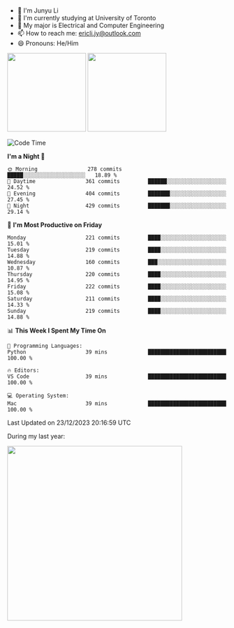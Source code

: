 ### 
- 👨 I'm Junyu Li
- 📖 I'm currently studying at University of Toronto
- 🌱 My major is Electrical and Computer Engineering
- 📫 How to reach me: ericli.jy@outlook.com
- 😄 Pronouns: He/Him

<p align="left">  
  <img height="180em" src="https://github-readme-stats-sigma-five-48.vercel.app/api?username=ericjyli&theme=tokyonight&show_icons=true&count_private=true&include_orgs=true" />
  <img height="180em" src="https://github-readme-stats-sigma-five-48.vercel.app/api/top-langs/?username=ericjyli&theme=tokyonight&count_private=true&include_orgs=true&include_orgs=true&layout=compact" />
</p>

<!--START_SECTION:waka-->
![Code Time](http://img.shields.io/badge/Code%20Time-371%20hrs%2044%20mins-blue)

**I'm a Night 🦉** 

```text
🌞 Morning                278 commits         █████░░░░░░░░░░░░░░░░░░░░   18.89 % 
🌆 Daytime                361 commits         ██████░░░░░░░░░░░░░░░░░░░   24.52 % 
🌃 Evening                404 commits         ███████░░░░░░░░░░░░░░░░░░   27.45 % 
🌙 Night                  429 commits         ███████░░░░░░░░░░░░░░░░░░   29.14 % 
```
📅 **I'm Most Productive on Friday** 

```text
Monday                   221 commits         ████░░░░░░░░░░░░░░░░░░░░░   15.01 % 
Tuesday                  219 commits         ████░░░░░░░░░░░░░░░░░░░░░   14.88 % 
Wednesday                160 commits         ███░░░░░░░░░░░░░░░░░░░░░░   10.87 % 
Thursday                 220 commits         ████░░░░░░░░░░░░░░░░░░░░░   14.95 % 
Friday                   222 commits         ████░░░░░░░░░░░░░░░░░░░░░   15.08 % 
Saturday                 211 commits         ████░░░░░░░░░░░░░░░░░░░░░   14.33 % 
Sunday                   219 commits         ████░░░░░░░░░░░░░░░░░░░░░   14.88 % 
```


📊 **This Week I Spent My Time On** 

```text
💬 Programming Languages: 
Python                   39 mins             █████████████████████████   100.00 % 

🔥 Editors: 
VS Code                  39 mins             █████████████████████████   100.00 % 

💻 Operating System: 
Mac                      39 mins             █████████████████████████   100.00 % 
```


 Last Updated on 23/12/2023 20:16:59 UTC
<!--END_SECTION:waka-->

<p> During my last year: </p>
<img height="400em" src="https://github-readme-stats-git-master-ericjyli.vercel.app/api/wakatime?username=ericjyli&layout=compact&theme=tokyonight" />

<!--
Here are some ideas to get you started:

- 🔭 I’m currently working on ...
- 🌱 I’m currently learning ...
- 👯 I’m looking to collaborate on ...
- 🤔 I’m looking for help with ...
- 💬 Ask me about ...
- 📫 How to reach me: ...
- 😄 Pronouns: ...
- ⚡ Fun fact: ...
-->

